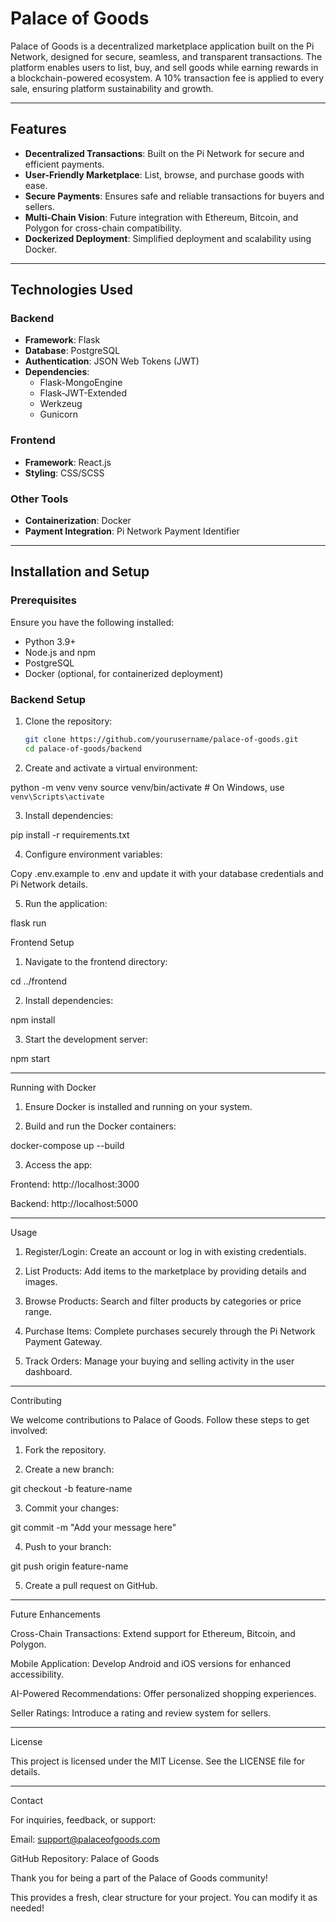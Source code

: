 # Palace of Goods

Palace of Goods is a decentralized marketplace application built on the Pi Network, designed for secure, seamless, and transparent transactions. The platform enables users to list, buy, and sell goods while earning rewards in a blockchain-powered ecosystem. A 10% transaction fee is applied to every sale, ensuring platform sustainability and growth.

---

## Features

- **Decentralized Transactions**: Built on the Pi Network for secure and efficient payments.
- **User-Friendly Marketplace**: List, browse, and purchase goods with ease.
- **Secure Payments**: Ensures safe and reliable transactions for buyers and sellers.
- **Multi-Chain Vision**: Future integration with Ethereum, Bitcoin, and Polygon for cross-chain compatibility.
- **Dockerized Deployment**: Simplified deployment and scalability using Docker.

---

## Technologies Used

### Backend
- **Framework**: Flask
- **Database**: PostgreSQL
- **Authentication**: JSON Web Tokens (JWT)
- **Dependencies**:
  - Flask-MongoEngine
  - Flask-JWT-Extended
  - Werkzeug
  - Gunicorn

### Frontend
- **Framework**: React.js
- **Styling**: CSS/SCSS

### Other Tools
- **Containerization**: Docker
- **Payment Integration**: Pi Network Payment Identifier

---

## Installation and Setup

### Prerequisites

Ensure you have the following installed:
- Python 3.9+
- Node.js and npm
- PostgreSQL
- Docker (optional, for containerized deployment)

### Backend Setup

1. Clone the repository:
   ```bash
   git clone https://github.com/yourusername/palace-of-goods.git
   cd palace-of-goods/backend

2. Create and activate a virtual environment:

python -m venv venv
source venv/bin/activate   # On Windows, use `venv\Scripts\activate`


3. Install dependencies:

pip install -r requirements.txt


4. Configure environment variables:

Copy .env.example to .env and update it with your database credentials and Pi Network details.



5. Run the application:

flask run



Frontend Setup

1. Navigate to the frontend directory:

cd ../frontend


2. Install dependencies:

npm install


3. Start the development server:

npm start




---

Running with Docker

1. Ensure Docker is installed and running on your system.


2. Build and run the Docker containers:

docker-compose up --build


3. Access the app:

Frontend: http://localhost:3000

Backend: http://localhost:5000





---

Usage

1. Register/Login: Create an account or log in with existing credentials.


2. List Products: Add items to the marketplace by providing details and images.


3. Browse Products: Search and filter products by categories or price range.


4. Purchase Items: Complete purchases securely through the Pi Network Payment Gateway.


5. Track Orders: Manage your buying and selling activity in the user dashboard.




---

Contributing

We welcome contributions to Palace of Goods. Follow these steps to get involved:

1. Fork the repository.


2. Create a new branch:

git checkout -b feature-name


3. Commit your changes:

git commit -m "Add your message here"


4. Push to your branch:

git push origin feature-name


5. Create a pull request on GitHub.




---

Future Enhancements

Cross-Chain Transactions: Extend support for Ethereum, Bitcoin, and Polygon.

Mobile Application: Develop Android and iOS versions for enhanced accessibility.

AI-Powered Recommendations: Offer personalized shopping experiences.

Seller Ratings: Introduce a rating and review system for sellers.



---

License

This project is licensed under the MIT License. See the LICENSE file for details.


---

Contact

For inquiries, feedback, or support:

Email: support@palaceofgoods.com

GitHub Repository: Palace of Goods


Thank you for being a part of the Palace of Goods community!

This provides a fresh, clear structure for your project. You can modify it as needed!


